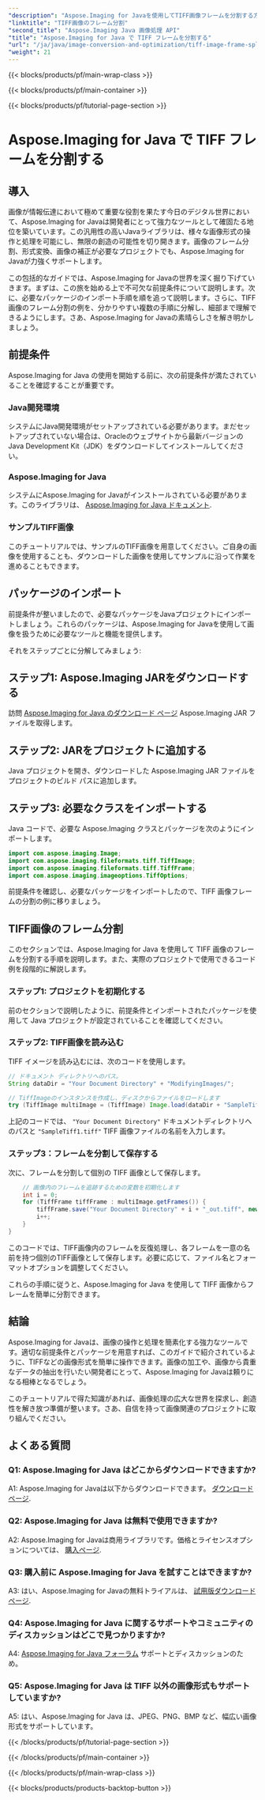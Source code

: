 ```yaml
---
"description": "Aspose.Imaging for Javaを使用してTIFF画像フレームを分割する方法を学びましょう。前提条件、コード例、開発者向けのFAQを含むステップバイステップガイドです。"
"linktitle": "TIFF画像のフレーム分割"
"second_title": "Aspose.Imaging Java 画像処理 API"
"title": "Aspose.Imaging for Java で TIFF フレームを分割する"
"url": "/ja/java/image-conversion-and-optimization/tiff-image-frame-splitting/"
"weight": 21
---
```


{{< blocks/products/pf/main-wrap-class >}}

{{< blocks/products/pf/main-container >}}

{{< blocks/products/pf/tutorial-page-section >}}

# Aspose.Imaging for Java で TIFF フレームを分割する

## 導入

画像が情報伝達において極めて重要な役割を果たす今日のデジタル世界において、Aspose.Imaging for Javaは開発者にとって強力なツールとして確固たる地位を築いています。この汎用性の高いJavaライブラリは、様々な画像形式の操作と処理を可能にし、無限の創造の可能性を切り開きます。画像のフレーム分割、形式変換、画像の補正が必要なプロジェクトでも、Aspose.Imaging for Javaが力強くサポートします。

この包括的なガイドでは、Aspose.Imaging for Javaの世界を深く掘り下げていきます。まずは、この旅を始める上で不可欠な前提条件について説明します。次に、必要なパッケージのインポート手順を順を追って説明します。さらに、TIFF画像のフレーム分割の例を、分かりやすい複数の手順に分解し、細部まで理解できるようにします。さあ、Aspose.Imaging for Javaの素晴らしさを解き明かしましょう。

## 前提条件

Aspose.Imaging for Java の使用を開始する前に、次の前提条件が満たされていることを確認することが重要です。

### Java開発環境
システムにJava開発環境がセットアップされている必要があります。まだセットアップされていない場合は、Oracleのウェブサイトから最新バージョンのJava Development Kit（JDK）をダウンロードしてインストールしてください。

### Aspose.Imaging for Java
システムにAspose.Imaging for Javaがインストールされている必要があります。このライブラリは、 [Aspose.Imaging for Java ドキュメント](https://reference。aspose.com/imaging/java/).

### サンプルTIFF画像
このチュートリアルでは、サンプルのTIFF画像を用意してください。ご自身の画像を使用することも、ダウンロードした画像を使用してサンプルに沿って作業を進めることもできます。

## パッケージのインポート

前提条件が整いましたので、必要なパッケージをJavaプロジェクトにインポートしましょう。これらのパッケージは、Aspose.Imaging for Javaを使用して画像を扱うために必要なツールと機能を提供します。

それをステップごとに分解してみましょう:

## ステップ1: Aspose.Imaging JARをダウンロードする

訪問 [Aspose.Imaging for Java のダウンロード ページ](https://releases.aspose.com/imaging/java/) Aspose.Imaging JAR ファイルを取得します。

## ステップ2: JARをプロジェクトに追加する

Java プロジェクトを開き、ダウンロードした Aspose.Imaging JAR ファイルをプロジェクトのビルド パスに追加します。

## ステップ3: 必要なクラスをインポートする

Java コードで、必要な Aspose.Imaging クラスとパッケージを次のようにインポートします。

```java
import com.aspose.imaging.Image;
import com.aspose.imaging.fileformats.tiff.TiffImage;
import com.aspose.imaging.fileformats.tiff.TiffFrame;
import com.aspose.imaging.imageoptions.TiffOptions;
```

前提条件を確認し、必要なパッケージをインポートしたので、TIFF 画像フレームの分割の例に移りましょう。

## TIFF画像のフレーム分割

このセクションでは、Aspose.Imaging for Java を使用して TIFF 画像のフレームを分割する手順を説明します。また、実際のプロジェクトで使用できるコード例を段階的に解説します。

### ステップ1: プロジェクトを初期化する
前のセクションで説明したように、前提条件とインポートされたパッケージを使用して Java プロジェクトが設定されていることを確認してください。

### ステップ2: TIFF画像を読み込む
TIFF イメージを読み込むには、次のコードを使用します。

```java
// ドキュメント ディレクトリへのパス。
String dataDir = "Your Document Directory" + "ModifyingImages/";

// TiffImageのインスタンスを作成し、ディスクからファイルをロードします
try (TiffImage multiImage = (TiffImage) Image.load(dataDir + "SampleTiff1.tiff")) {
```

上記のコードでは、 `"Your Document Directory"` ドキュメントディレクトリへのパスと `"SampleTiff1.tiff"` TIFF 画像ファイルの名前を入力します。

### ステップ3：フレームを分割して保存する
次に、フレームを分割して個別の TIFF 画像として保存します。

```java
    // 画像内のフレームを追跡するための変数を初期化します
    int i = 0;
    for (TiffFrame tiffFrame : multiImage.getFrames()) {
        tiffFrame.save("Your Document Directory" + i + "_out.tiff", new TiffOptions(TiffExpectedFormat.TiffJpegRgb));
        i++;
    }
}
```

このコードでは、TIFF画像内のフレームを反復処理し、各フレームを一意の名前を持つ個別のTIFF画像として保存します。必要に応じて、ファイル名とフォーマットオプションを調整してください。

これらの手順に従うと、Aspose.Imaging for Java を使用して TIFF 画像からフレームを簡単に分割できます。

## 結論

Aspose.Imaging for Javaは、画像の操作と処理を簡素化する強力なツールです。適切な前提条件とパッケージを用意すれば、このガイドで紹介されているように、TIFFなどの画像形式を簡単に操作できます。画像の加工や、画像から貴重なデータの抽出を行いたい開発者にとって、Aspose.Imaging for Javaは頼りになる相棒となるでしょう。

このチュートリアルで得た知識があれば、画像処理の広大な世界を探求し、創造性を解き放つ準備が整います。さあ、自信を持って画像関連のプロジェクトに取り組んでください。

## よくある質問

### Q1: Aspose.Imaging for Java はどこからダウンロードできますか?

A1: Aspose.Imaging for Javaは以下からダウンロードできます。 [ダウンロードページ](https://releases。aspose.com/imaging/java/).

### Q2: Aspose.Imaging for Java は無料で使用できますか?

A2: Aspose.Imaging for Javaは商用ライブラリです。価格とライセンスオプションについては、 [購入ページ](https://purchase。aspose.com/buy).

### Q3: 購入前に Aspose.Imaging for Java を試すことはできますか?

A3: はい、Aspose.Imaging for Javaの無料トライアルは、 [試用版ダウンロードページ](https://releases。aspose.com/).

### Q4: Aspose.Imaging for Java に関するサポートやコミュニティのディスカッションはどこで見つかりますか?

A4: [Aspose.Imaging for Java フォーラム](https://forum.aspose.com/) サポートとディスカッションのため。

### Q5: Aspose.Imaging for Java は TIFF 以外の画像形式もサポートしていますか?

A5: はい、Aspose.Imaging for Java は、JPEG、PNG、BMP など、幅広い画像形式をサポートしています。

{{< /blocks/products/pf/tutorial-page-section >}}

{{< /blocks/products/pf/main-container >}}

{{< /blocks/products/pf/main-wrap-class >}}

{{< blocks/products/products-backtop-button >}}
